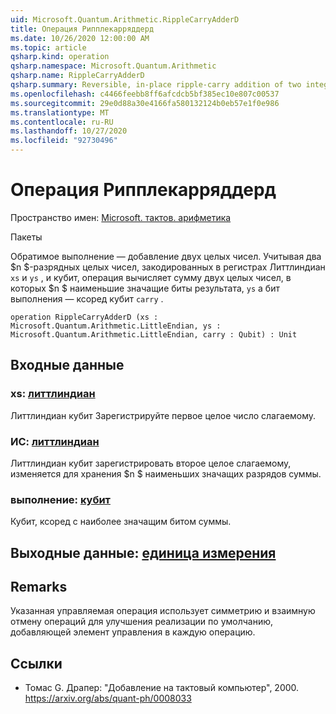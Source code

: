 ```yaml
---
uid: Microsoft.Quantum.Arithmetic.RippleCarryAdderD
title: Операция Рипплекарряддерд
ms.date: 10/26/2020 12:00:00 AM
ms.topic: article
qsharp.kind: operation
qsharp.namespace: Microsoft.Quantum.Arithmetic
qsharp.name: RippleCarryAdderD
qsharp.summary: Reversible, in-place ripple-carry addition of two integers. Given two $n$-bit integers encoded in LittleEndian registers `xs` and `ys`, and a qubit carry, the operation computes the sum of the two integers where the $n$ least significant bits of the result are held in `ys` and the carry out bit is xored to the qubit `carry`.
ms.openlocfilehash: c4466feebb8ff6afcdcb5bf385ec10e807c00537
ms.sourcegitcommit: 29e0d88a30e4166fa580132124b0eb57e1f0e986
ms.translationtype: MT
ms.contentlocale: ru-RU
ms.lasthandoff: 10/27/2020
ms.locfileid: "92730496"
---
```

# <a name="ripplecarryadderd-operation"></a>Операция Рипплекарряддерд

Пространство имен: [Microsoft. тактов. арифметика](xref:Microsoft.Quantum.Arithmetic)

Пакеты [](https://nuget.org/packages/)


Обратимое выполнение — добавление двух целых чисел.
Учитывая два $n $-разрядных целых чисел, закодированных в регистрах Литтлиндиан `xs` и `ys` , и кубит, операция вычисляет сумму двух целых чисел, в которых $n $ наименьшие значащие биты результата, `ys` а бит выполнения — ксоред кубит `carry` .

```qsharp
operation RippleCarryAdderD (xs : Microsoft.Quantum.Arithmetic.LittleEndian, ys : Microsoft.Quantum.Arithmetic.LittleEndian, carry : Qubit) : Unit
```


## <a name="input"></a>Входные данные

### <a name="xs--littleendian"></a>xs: [литтлиндиан](xref:Microsoft.Quantum.Arithmetic.LittleEndian)

Литтлиндиан кубит Зарегистрируйте первое целое число слагаемому.


### <a name="ys--littleendian"></a>ИС: [литтлиндиан](xref:Microsoft.Quantum.Arithmetic.LittleEndian)

Литтлиндиан кубит зарегистрировать второе целое слагаемому, изменяется для хранения $n $ наименьших значащих разрядов суммы.


### <a name="carry--qubit"></a>выполнение: [кубит](xref:microsoft.quantum.lang-ref.qubit)

Кубит, ксоред с наиболее значащим битом суммы.



## <a name="output--unit"></a>Выходные данные: [единица измерения](xref:microsoft.quantum.lang-ref.unit)



## <a name="remarks"></a>Remarks

Указанная управляемая операция использует симметрию и взаимную отмену операций для улучшения реализации по умолчанию, добавляющей элемент управления в каждую операцию.

## <a name="references"></a>Ссылки

- Томас G. Драпер: "Добавление на тактовый компьютер", 2000.
  https://arxiv.org/abs/quant-ph/0008033